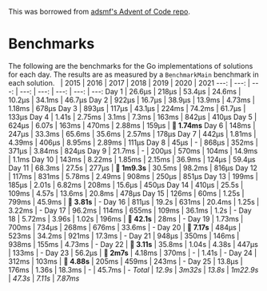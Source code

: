 This was borrowed from [adsmf's Advent of Code repo](https://github.com/adsmf/adventofcode/tree/master/benchmarks).

# Benchmarks
The following are the benchmarks for the Go implementations of solutions for each day. The results are as measured by a `BenchmarkMain` benchmark in each solution.
 &nbsp;  | 2015 | 2016 | 2017 | 2018 | 2019 | 2020 | 2021
 ---:  | ---:  | ---:  | ---:  | ---:  | ---:  | ---:  | ---: 
Day 1 | 26.6µs | 218µs | 53.4µs | 24.6ms | 10.2µs | 34.1ms | 46.7µs
Day 2 | 922µs | 16.7µs | 38.9µs | 13.9ms | 4.73ms | 1.18ms | 678µs
Day 3 | 893µs | 117µs | 43.1µs | 224ms | 74.2ms | 61.7µs | 133µs
Day 4 | 1.41s | 2.75ms | 3.1ms | 7.3ms | 163ms | 842µs | 410µs
Day 5 | 624µs | 6.07s | 163ms | 470ms | 2.88ms | 159µs | **🔴 1.74ms**
Day 6 | 148ms | 247µs | 33.3ms | 65.6ms | 35.6ms | 2.57ms | 178µs
Day 7 | 442µs | 1.81ms | 4.39ms | 406µs | 8.95ms | 2.89ms | 111µs
Day 8 | 45µs | - | 868µs | 352ms | 371µs | 3.84ms | 824µs
Day 9 | 21.7ms | - | 200µs | 570ms | 104ms | 14.9ms | 1.1ms
Day 10 | 143ms | 8.22ms | 1.85ms | 2.15ms | 36.9ms | 124µs | 59.4µs
Day 11 | 68.3ms | 27.5s | 277µs | **🔴 1m9.3s** | 30.5ms | 98.2ms | 816µs
Day 12 | 117ms | 831ms | 5.78ms | 2.49ms | 908ms | 250µs | 851µs
Day 13 | 199ms | 185µs | 2.01s | 6.82ms | 208ms | 15.6µs | 450µs
Day 14 | 410µs | 25.5s | 109ms | 4.57s | 13.6ms | 20.8ms | 478µs
Day 15 | 126ms | 60ms | 1.25s | 799ms | 45.9ms | **🔴 3.81s** | -
Day 16 | 811µs | 19.2s | 631ms | 20.4ms | 1.25s | 3.22ms | -
Day 17 | 96.2ms | 114ms | 655ms | 109ms | 36.1ms | 1.2s | -
Day 18 | 5.72ms | 3.96s | 1.02s | 196ms | **🔴 42.1s** | 28ms | -
Day 19 | 1.73ms | 700ms | 734µs | 268ms | 676ms | 33.6ms | -
Day 20 | **🔴 7.17s** | 484µs | 523ms | 34.2ms | 921ms | 17.3ms | -
Day 21 | 948µs | 350ms | 146ms | 938ms | 155ms | 4.73ms | -
Day 22 | **🔴 3.11s** | 35.8ms | 1.04s | 4.38s | 447µs | 133ms | -
Day 23 | 56.2µs | **🔴 2m7s** | 4.18ms | 370ms | - | 1.41s | -
Day 24 | 312ms | 103ms | **🔴 4.88s** | 205ms | 459ms | 243ms | -
Day 25 | 13.8µs | 176ms | 1.36s | 18.3ms | - | 45.7ms | -
*Total* | *12.9s* | *3m32s* | *13.8s* | *1m22.9s* | *47.3s* | *7.11s* | *7.87ms*
